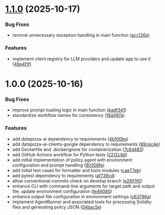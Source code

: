 # [1.1.0](https://github.com/merendamattia/crosschain-policy-agent/compare/v1.0.0...v1.1.0) (2025-10-17)


### Bug Fixes

* remove unnecessary exception handling in main function ([acc126e](https://github.com/merendamattia/crosschain-policy-agent/commit/acc126e96657e5f407de578c8d3ff42e82078ec1))


### Features

* implement client registry for LLM providers and update app to use it ([49e4f1f](https://github.com/merendamattia/crosschain-policy-agent/commit/49e4f1fc440615593fc025e8d27f14243ac19d43))

# 1.0.0 (2025-10-16)


### Bug Fixes

* improve prompt loading logic in main function ([badf341](https://github.com/merendamattia/crosschain-policy-agent/commit/badf3415d00701d3bc6f6c3186a2acc0480fc78d))
* standardize workflow names for consistency ([16a097a](https://github.com/merendamattia/crosschain-policy-agent/commit/16a097a2c077c353aafec54c94b72aea2ddbc487))


### Features

* add datapizza-ai dependency to requirements ([4bf00be](https://github.com/merendamattia/crosschain-policy-agent/commit/4bf00be4d7e3c77b6731988644a145146dbc3c63))
* add datapizza-ai-clients-google dependency to requirements ([89cec4e](https://github.com/merendamattia/crosschain-policy-agent/commit/89cec4e704416706d0baf4d82aa6031d8c313b7d))
* add Dockerfile and .dockerignore for containerization ([7c6d483](https://github.com/merendamattia/crosschain-policy-agent/commit/7c6d483a37ec9566f1f945cc675f5d0857aa316b))
* add GitHub Actions workflow for Python tests ([2212c9d](https://github.com/merendamattia/crosschain-policy-agent/commit/2212c9d841a19ed2a669142b7a871dd7398b88fb))
* add initial implementation of policy agent with environment configuration and prompt handling ([90308fe](https://github.com/merendamattia/crosschain-policy-agent/commit/90308fe85c395101cb7579fa642958b70eb6fcd0))
* add initial test cases for formatter and tools modules ([cae77eb](https://github.com/merendamattia/crosschain-policy-agent/commit/cae77eb6c374b1c03327afed87e754c561989374))
* add pytest dependency to requirements ([af739cd](https://github.com/merendamattia/crosschain-policy-agent/commit/af739cdc819de0e17480570ce7c598bc3121870c))
* allow conventional commits check on develop branch ([e2851f0](https://github.com/merendamattia/crosschain-policy-agent/commit/e2851f0b0a67abec798e159983090bda4017f542))
* enhance CLI with command-line arguments for target path and output file, update environment configuration ([fe46080](https://github.com/merendamattia/crosschain-policy-agent/commit/fe46080ad0444ad3afa5650a909e9e6590651d33))
* enhance output file configuration in environment settings ([c63796a](https://github.com/merendamattia/crosschain-policy-agent/commit/c63796ae1e1e6ae758d39902f5e7f20a48d8d0de))
* implement AgentRunner and associated tools for processing Solidity files and generating policy JSON ([04bac5e](https://github.com/merendamattia/crosschain-policy-agent/commit/04bac5ee59e11d16d7e92400530787dfe546c71a))
